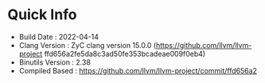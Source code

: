# Quick Info
* Build Date : 2022-04-14
* Clang Version : ZyC clang version 15.0.0 (https://github.com/llvm/llvm-project ffd656a2fe5da8c3ad50fe353bcadeae009f0eb4)
* Binutils Version : 2.38
* Compiled Based : https://github.com/llvm/llvm-project/commit/ffd656a2

